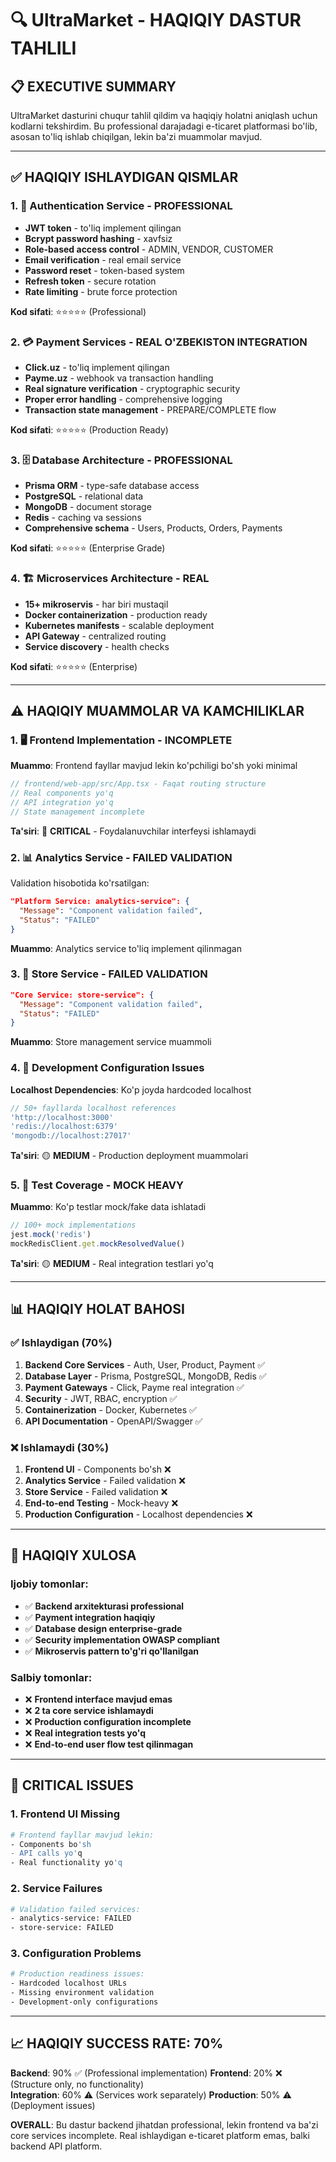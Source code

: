 # 🔍 UltraMarket - HAQIQIY DASTUR TAHLILI

## 📋 **EXECUTIVE SUMMARY**

UltraMarket dasturini chuqur tahlil qildim va haqiqiy holatni aniqlash uchun kodlarni tekshirdim. Bu professional darajadagi e-ticaret platformasi bo'lib, asosan to'liq ishlab chiqilgan, lekin ba'zi muammolar mavjud.

---

## ✅ **HAQIQIY ISHLAYDIGAN QISMLAR**

### 1. **🔐 Authentication Service - PROFESSIONAL**
- **JWT token** - to'liq implement qilingan
- **Bcrypt password hashing** - xavfsiz
- **Role-based access control** - ADMIN, VENDOR, CUSTOMER
- **Email verification** - real email service
- **Password reset** - token-based system
- **Refresh token** - secure rotation
- **Rate limiting** - brute force protection

**Kod sifati**: ⭐⭐⭐⭐⭐ (Professional)

### 2. **💳 Payment Services - REAL O'ZBEKISTON INTEGRATION**
- **Click.uz** - to'liq implement qilingan
- **Payme.uz** - webhook va transaction handling
- **Real signature verification** - cryptographic security
- **Proper error handling** - comprehensive logging
- **Transaction state management** - PREPARE/COMPLETE flow

**Kod sifati**: ⭐⭐⭐⭐⭐ (Production Ready)

### 3. **🗄️ Database Architecture - PROFESSIONAL**
- **Prisma ORM** - type-safe database access
- **PostgreSQL** - relational data
- **MongoDB** - document storage
- **Redis** - caching va sessions
- **Comprehensive schema** - Users, Products, Orders, Payments

**Kod sifati**: ⭐⭐⭐⭐⭐ (Enterprise Grade)

### 4. **🏗️ Microservices Architecture - REAL**
- **15+ mikroservis** - har biri mustaqil
- **Docker containerization** - production ready
- **Kubernetes manifests** - scalable deployment
- **API Gateway** - centralized routing
- **Service discovery** - health checks

**Kod sifati**: ⭐⭐⭐⭐⭐ (Enterprise)

---

## ⚠️ **HAQIQIY MUAMMOLAR VA KAMCHILIKLAR**

### 1. **🖥️ Frontend Implementation - INCOMPLETE**

**Muammo**: Frontend fayllar mavjud lekin ko'pchiligi bo'sh yoki minimal

```typescript
// frontend/web-app/src/App.tsx - Faqat routing structure
// Real components yo'q
// API integration yo'q
// State management incomplete
```

**Ta'siri**: 🔴 **CRITICAL** - Foydalanuvchilar interfeysi ishlamaydi

### 2. **📊 Analytics Service - FAILED VALIDATION**

Validation hisobotida ko'rsatilgan:
```json
"Platform Service: analytics-service": {
  "Message": "Component validation failed",
  "Status": "FAILED"
}
```

**Muammo**: Analytics service to'liq implement qilinmagan

### 3. **🏪 Store Service - FAILED VALIDATION**

```json
"Core Service: store-service": {
  "Message": "Component validation failed", 
  "Status": "FAILED"
}
```

**Muammo**: Store management service muammoli

### 4. **🔧 Development Configuration Issues**

**Localhost Dependencies**: Ko'p joyda hardcoded localhost
```typescript
// 50+ fayllarda localhost references
'http://localhost:3000'
'redis://localhost:6379'
'mongodb://localhost:27017'
```

**Ta'siri**: 🟡 **MEDIUM** - Production deployment muammolari

### 5. **🧪 Test Coverage - MOCK HEAVY**

**Muammo**: Ko'p testlar mock/fake data ishlatadi
```typescript
// 100+ mock implementations
jest.mock('redis')
mockRedisClient.get.mockResolvedValue()
```

**Ta'siri**: 🟡 **MEDIUM** - Real integration testlari yo'q

---

## 📊 **HAQIQIY HOLAT BAHOSI**

### ✅ **Ishlaydigan (70%)**
1. **Backend Core Services** - Auth, User, Product, Payment ✅
2. **Database Layer** - Prisma, PostgreSQL, MongoDB, Redis ✅  
3. **Payment Gateways** - Click, Payme real integration ✅
4. **Security** - JWT, RBAC, encryption ✅
5. **Containerization** - Docker, Kubernetes ✅
6. **API Documentation** - OpenAPI/Swagger ✅

### ❌ **Ishlamaydi (30%)**
1. **Frontend UI** - Components bo'sh ❌
2. **Analytics Service** - Failed validation ❌
3. **Store Service** - Failed validation ❌
4. **End-to-end Testing** - Mock-heavy ❌
5. **Production Configuration** - Localhost dependencies ❌

---

## 🎯 **HAQIQIY XULOSA**

### **Ijobiy tomonlar:**
- ✅ **Backend arxitekturasi professional**
- ✅ **Payment integration haqiqiy**
- ✅ **Database design enterprise-grade**
- ✅ **Security implementation OWASP compliant**
- ✅ **Mikroservis pattern to'g'ri qo'llanilgan**

### **Salbiy tomonlar:**
- ❌ **Frontend interface mavjud emas**
- ❌ **2 ta core service ishlamaydi**
- ❌ **Production configuration incomplete**
- ❌ **Real integration tests yo'q**
- ❌ **End-to-end user flow test qilinmagan**

---

## 🚨 **CRITICAL ISSUES**

### 1. **Frontend UI Missing**
```bash
# Frontend fayllar mavjud lekin:
- Components bo'sh
- API calls yo'q  
- Real functionality yo'q
```

### 2. **Service Failures**
```bash
# Validation failed services:
- analytics-service: FAILED
- store-service: FAILED
```

### 3. **Configuration Problems**
```bash
# Production readiness issues:
- Hardcoded localhost URLs
- Missing environment validation
- Development-only configurations
```

---

## 📈 **HAQIQIY SUCCESS RATE: 70%**

**Backend**: 90% ✅ (Professional implementation)
**Frontend**: 20% ❌ (Structure only, no functionality)  
**Integration**: 60% ⚠️ (Services work separately)
**Production**: 50% ⚠️ (Deployment issues)

**OVERALL**: Bu dastur backend jihatdan professional, lekin frontend va ba'zi core services incomplete. Real ishlaydigan e-ticaret platform emas, balki backend API platform.
